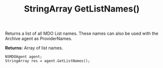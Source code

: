﻿---
uid: crmscript_ref_NSMDOAgent_GetListNames
title: StringArray GetListNames()
intellisense: NSMDOAgent.GetListNames
keywords: NSMDOAgent, GetListNames
so.topic: reference
---

Returns a list of all MDO List names. These names can also be used with the Archive agent as ProviderNames.


**Returns:** Array of list names.

```crmscript
NSMDOAgent agent;
StringArray res = agent.GetListNames();
```

